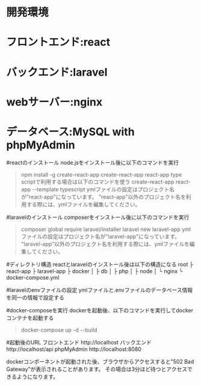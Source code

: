 # 開発環境
# フロントエンド:react
# バックエンド:laravel
# webサーバー:nginx
# データベース:MySQL with phpMyAdmin

#reactのインストール
node.jsをインストール後に以下のコマンドを実行
> npm install -g create-react-app
> create-react-app react-app
type scriptで利用する場合は以下のコマンドを使う
> create-react-app react-app --template typescript
ymlファイルの設定はプロジェクト名が"react-app"になっています。
"react-app"以外のプロジェクト名を利用する際には、ymlファイルを編集してください。

#laravelのインストール
composerをインストール後に以下のコマンドを実行
> composer global require laravel/installer
> laravel new laravel-app
ymlファイルの設定はプロジェクト名が"laravel-app"になっています。
"laravel-app"以外のプロジェクト名を利用する際には、ymlファイルを編集してください。

#ディレクトリ構造
reactとlaravelのインストール後は以下の構造になる
root
├ react-app
├ laravel-app
├ docker
│ ├ db
│ ├ php
│ ├ node
│ └ nginx
└ docker-compose.yml

#laravelのenvファイルの設定
ymlファイルと.envファイルのデータベース情報を同一の情報で設定する

#docker-composeを実行
dockerを起動後、以下のコマンドを実行してdockerコンテナを起動する
> docker-compose up -d --build

#起動後のURL
フロントエンド http://localhost
バックエンド   http://localhost/api
phpMyAdmin     http://localhost:8080

dockerコンポーネントが起動された後、ブラウザからアクセスすると"502 Bad Gateway"が表示されることがあります。
その場合は3分ほど待つとアクセスできるようになります。
